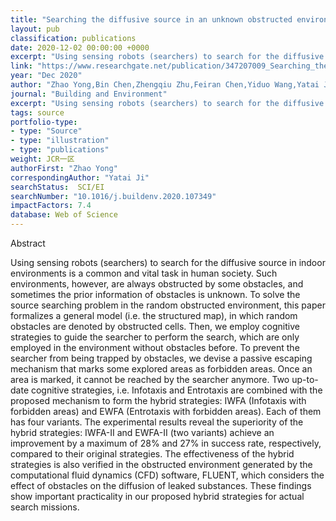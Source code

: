 ```yaml
---
title: "Searching the diffusive source in an unknown obstructed environment by cognitive strategies with forbidden areas"
layout: pub
classification: publications
date: 2020-12-02 00:00:00 +0000
excerpt: "Using sensing robots (searchers) to search for the diffusive source in indoor environments is a common and vital task in human society. Such environments, however, are always obstructed by some obstacles, and sometimes the prior information of obstacles is unknown. To solve the source searching problem in the random obstructed environment, this pap..."
link: "https://www.researchgate.net/publication/347207009_Searching_the_diffusive_source_in_an_unknown_obstructed_environment_by_cognitive_strategies_with_forbidden_areas"
year: "Dec 2020"
author: "Zhao Yong,Bin Chen,Zhengqiu Zhu,Feiran Chen,Yiduo Wang,Yatai Ji,"
journal: "Building and Environment"
excerpt: "Using sensing robots (searchers) to search for the diffusive source in indoor environments is a common and vital task in human society. Such environments, however, are always obstructed by some obstacles, and sometimes the prior information of obstacles is unknown. To solve the source searching problem in the random obstructed environment, this pap..."
tags: source
portfolio-type: 
- type: "Source"
- type: "illustration"
- type: "publications"
weight: JCR一区
authorFirst: "Zhao Yong"
correspondingAuthor: "Yatai Ji"
searchStatus:  SCI/EI
searchNumber: "10.1016/j.buildenv.2020.107349"
impactFactors: 7.4
database: Web of Science
---
```

Abstract

Using sensing robots (searchers) to search for the diffusive source in indoor environments is a common and vital task in human society. Such environments, however, are always obstructed by some obstacles, and sometimes the prior information of obstacles is unknown. To solve the source searching problem in the random obstructed environment, this paper formalizes a general model (i.e. the structured map), in which random obstacles are denoted by obstructed cells. Then, we employ cognitive strategies to guide the searcher to perform the search, which are only employed in the environment without obstacles before. To prevent the searcher from being trapped by obstacles, we devise a passive escaping mechanism that marks some explored areas as forbidden areas. Once an area is marked, it cannot be reached by the searcher anymore. Two up-to-date cognitive strategies, i.e. Infotaxis and Entrotaxis are combined with the proposed mechanism to form the hybrid strategies: IWFA (Infotaxis with forbidden areas) and EWFA (Entrotaxis with forbidden areas). Each of them has four variants. The experimental results reveal the superiority of the hybrid strategies: IWFA-II and EWFA-II (two variants) achieve an improvement by a maximum of 28% and 27% in success rate, respectively, compared to their original strategies. The effectiveness of the hybrid strategies is also verified in the obstructed environment generated by the computational fluid dynamics (CFD) software, FLUENT, which considers the effect of obstacles on the diffusion of leaked substances. These findings show important practicality in our proposed hybrid strategies for actual search missions.